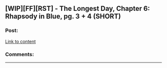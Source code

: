 ## [WIP][FF][RST] - The Longest Day, Chapter 6: Rhapsody in Blue, pg. 3 + 4 (SHORT)

### Post:

[Link to content](https://imgur.com/a/Mb5lUnU)

### Comments:

---

